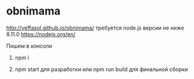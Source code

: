 # obnimama
http://yeffasol.github.io/obnimama/
требуется node.js версии не ниже 8.11.0 https://nodejs.org/en/

Пишем в консоли 

1. npm i

2. npm start для разработки или npm run build для финальной сборки
